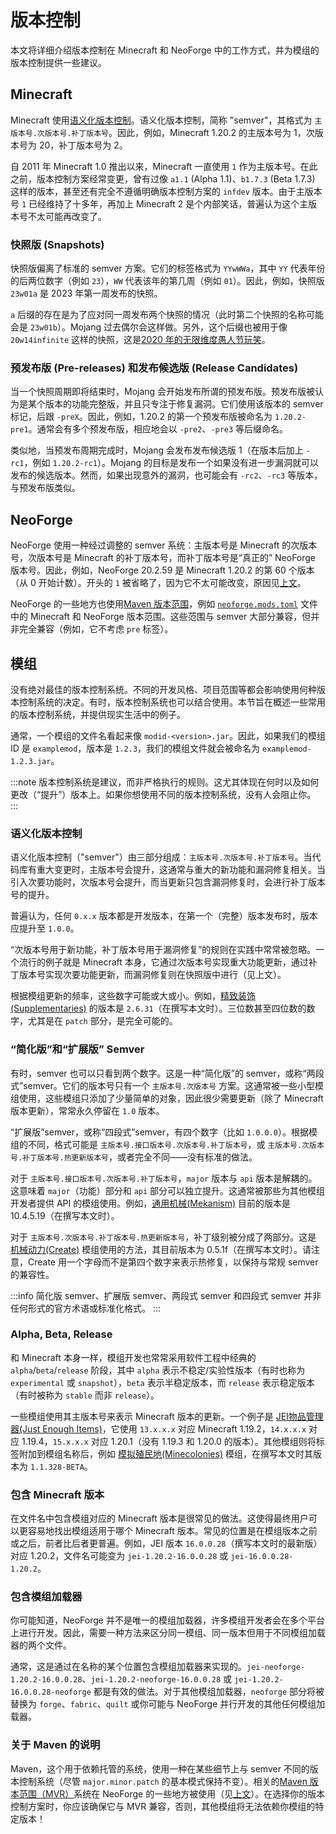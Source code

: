 # 版本控制

本文将详细介绍版本控制在 Minecraft 和 NeoForge 中的工作方式，并为模组的版本控制提供一些建议。

## Minecraft

Minecraft 使用[语义化版本控制][semver]。语义化版本控制，简称 "semver"，其格式为 `主版本号.次版本号.补丁版本号`。因此，例如，Minecraft 1.20.2 的主版本号为 1，次版本号为 20，补丁版本号为 2。

自 2011 年 Minecraft 1.0 推出以来，Minecraft 一直使用 `1` 作为主版本号。在此之前，版本控制方案经常变更，曾有过像 `a1.1` (Alpha 1.1)、`b1.7.3` (Beta 1.7.3) 这样的版本，甚至还有完全不遵循明确版本控制方案的 `infdev` 版本。由于主版本号 `1` 已经维持了十多年，再加上 Minecraft 2 是个内部笑话，普遍认为这个主版本号不太可能再改变了。

### 快照版 (Snapshots)

快照版偏离了标准的 semver 方案。它们的标签格式为 `YYwWWa`，其中 `YY` 代表年份的后两位数字（例如 `23`），`WW` 代表该年的第几周（例如 `01`）。因此，例如，快照版 `23w01a` 是 2023 年第一周发布的快照。

`a` 后缀的存在是为了应对同一周发布两个快照的情况（此时第二个快照的名称可能会是 `23w01b`）。Mojang 过去偶尔会这样做。另外，这个后缀也被用于像 `20w14infinite` 这样的快照，这是[2020 年的无限维度愚人节玩笑][infinite]。

### 预发布版 (Pre-releases) 和发布候选版 (Release Candidates)

当一个快照周期即将结束时，Mojang 会开始发布所谓的预发布版。预发布版被认为是某个版本的功能完整版，并且只专注于修复漏洞。它们使用该版本的 semver 标记，后跟 `-preX`。因此，例如，1.20.2 的第一个预发布版被命名为 `1.20.2-pre1`。通常会有多个预发布版，相应地会以 `-pre2`、`-pre3` 等后缀命名。

类似地，当预发布周期完成时，Mojang 会发布发布候选版 1（在版本后加上 `-rc1`，例如 `1.20.2-rc1`）。Mojang 的目标是发布一个如果没有进一步漏洞就可以发布的候选版本。然而，如果出现意外的漏洞，也可能会有 `-rc2`、`-rc3` 等版本，与预发布版类似。

## NeoForge

NeoForge 使用一种经过调整的 semver 系统：主版本号是 Minecraft 的次版本号，次版本号是 Minecraft 的补丁版本号，而补丁版本号是“真正的” NeoForge 版本号。因此，例如，NeoForge 20.2.59 是 Minecraft 1.20.2 的第 60 个版本（从 0 开始计数）。开头的 `1` 被省略了，因为它不太可能改变，原因见[上文][minecraft]。

NeoForge 的一些地方也使用[Maven 版本范围][mvr]，例如 [`neoforge.mods.toml`][neoforgemodstoml] 文件中的 Minecraft 和 NeoForge 版本范围。这些范围与 semver 大部分兼容，但并非完全兼容（例如，它不考虑 `pre` 标签）。

## 模组

没有绝对最佳的版本控制系统。不同的开发风格、项目范围等都会影响使用何种版本控制系统的决定。有时，版本控制系统也可以结合使用。本节旨在概述一些常用的版本控制系统，并提供现实生活中的例子。

通常，一个模组的文件名看起来像 `modid-<version>.jar`。因此，如果我们的模组 ID 是 `examplemod`，版本是 `1.2.3`，我们的模组文件就会被命名为 `examplemod-1.2.3.jar`。

:::note
版本控制系统是建议，而非严格执行的规则。这尤其体现在何时以及如何更改（“提升”）版本上。如果你想使用不同的版本控制系统，没有人会阻止你。
:::

### 语义化版本控制

语义化版本控制（"semver"）由三部分组成：`主版本号.次版本号.补丁版本号`。当代码库有重大变更时，主版本号会提升，这通常与重大的新功能和漏洞修复相关。当引入次要功能时，次版本号会提升，而当更新只包含漏洞修复时，会进行补丁版本号的提升。

普遍认为，任何 `0.x.x` 版本都是开发版本，在第一个（完整）版本发布时，版本应提升至 `1.0.0`。

“次版本号用于新功能，补丁版本号用于漏洞修复”的规则在实践中常常被忽略。一个流行的例子就是 Minecraft 本身，它通过次版本号实现重大功能更新，通过补丁版本号实现次要功能更新，而漏洞修复则在快照版中进行（见上文）。

根据模组更新的频率，这些数字可能或大或小。例如，[精致装饰(Supplementaries)][supplementaries] 的版本是 `2.6.31`（在撰写本文时）。三位数甚至四位数的数字，尤其是在 `patch` 部分，是完全可能的。

### “简化版”和“扩展版” Semver

有时，semver 也可以只看到两个数字。这是一种“简化版”的 semver，或称“两段式”semver。它们的版本号只有一个 `主版本号.次版本号` 方案。这通常被一些小型模组使用，这些模组只添加了少量简单的对象，因此很少需要更新（除了 Minecraft 版本更新），常常永久停留在 `1.0` 版本。

“扩展版”semver，或称“四段式”semver，有四个数字（比如 `1.0.0.0`）。根据模组的不同，格式可能是 `主版本号.接口版本号.次版本号.补丁版本号`，或 `主版本号.次版本号.补丁版本号.热更新版本号`，或者完全不同——没有标准的做法。

对于 `主版本号.接口版本号.次版本号.补丁版本号`，`major` 版本与 `api` 版本是解耦的。这意味着 `major`（功能）部分和 `api` 部分可以独立提升。这通常被那些为其他模组开发者提供 API 的模组使用。例如，[通用机械(Mekanism)][mekanism] 目前的版本是 10.4.5.19（在撰写本文时）。

对于 `主版本号.次版本号.补丁版本号.热更新版本号`，补丁级别被分成了两部分。这是 [机械动力(Create)][create] 模组使用的方法，其目前版本为 0.5.1f（在撰写本文时）。请注意，Create 用一个字母而不是第四个数字来表示热修复，以保持与常规 semver 的兼容性。

:::info
简化版 semver、扩展版 semver、两段式 semver 和四段式 semver 并非任何形式的官方术语或标准化格式。
:::

### Alpha, Beta, Release

和 Minecraft 本身一样，模组开发也常常采用软件工程中经典的 `alpha`/`beta`/`release` 阶段，其中 `alpha` 表示不稳定/实验性版本（有时也称为 `experimental` 或 `snapshot`），`beta` 表示半稳定版本，而 `release` 表示稳定版本（有时被称为 `stable` 而非 `release`）。

一些模组使用其主版本号来表示 Minecraft 版本的更新。一个例子是 [JEI物品管理器(Just Enough Items)][jei]，它使用 `13.x.x.x` 对应 Minecraft 1.19.2，`14.x.x.x` 对应 1.19.4，`15.x.x.x` 对应 1.20.1（没有 1.19.3 和 1.20.0 的版本）。其他模组则将标签附加到模组名称后，例如 [模拟殖民地(Minecolonies)][minecolonies] 模组，在撰写本文时其版本为 `1.1.328-BETA`。

### 包含 Minecraft 版本

在文件名中包含模组对应的 Minecraft 版本是很常见的做法。这使得最终用户可以更容易地找出模组适用于哪个 Minecraft 版本。常见的位置是在模组版本之前或之后，前者比后者更普遍。例如，JEI 版本 `16.0.0.28`（撰写本文时的最新版）对应 1.20.2，文件名可能变为 `jei-1.20.2-16.0.0.28` 或 `jei-16.0.0.28-1.20.2`。

### 包含模组加载器

你可能知道，NeoForge 并不是唯一的模组加载器，许多模组开发者会在多个平台上进行开发。因此，需要一种方法来区分同一模组、同一版本但用于不同模组加载器的两个文件。

通常，这是通过在名称的某个位置包含模组加载器来实现的。`jei-neoforge-1.20.2-16.0.0.28`、`jei-1.20.2-neoforge-16.0.0.28` 或 `jei-1.20.2-16.0.0.28-neoforge` 都是有效的做法。对于其他模组加载器，`neoforge` 部分将被替换为 `forge`、`fabric`、`quilt` 或你可能与 NeoForge 并行开发的其他任何模组加载器。

### 关于 Maven 的说明

Maven，这个用于依赖托管的系统，使用一种在某些细节上与 semver 不同的版本控制系统（尽管 `major.minor.patch` 的基本模式保持不变）。相关的[Maven 版本范围（MVR）][mvr]系统在 NeoForge 的一些地方被使用（见[上文][neoforge]）。在选择你的版本控制方案时，你应该确保它与 MVR 兼容，否则，其他模组将无法依赖你模组的特定版本！

[create]: https://www.curseforge.com/minecraft/mc-mods/create
[infinite]: https://zh.minecraft.wiki/w/20w14infinite
[jei]: https://www.curseforge.com/minecraft/mc-mods/jei
[mekanism]: https://www.curseforge.com/minecraft/mc-mods/mekanism
[minecolonies]: https://www.curseforge.com/minecraft/mc-mods/minecolonies
[minecraft]: #minecraft
[neoforgemodstoml]: modfiles.md#neoforgemodstoml
[mvr]: https://maven.apache.org/enforcer/enforcer-rules/versionRanges.html
[mvr]: https://maven.apache.org/ref/3.5.2/maven-artifact/apidocs/org/apache/maven/artifact/versioning/ComparableVersion.html
[neoforge]: #neoforge
[pre]: #pre-releases
[rc]: #release-candidates
[semver]: https://semver.org/
[supplementaries]: https://www.curseforge.com/minecraft/mc-mods/supplementaries